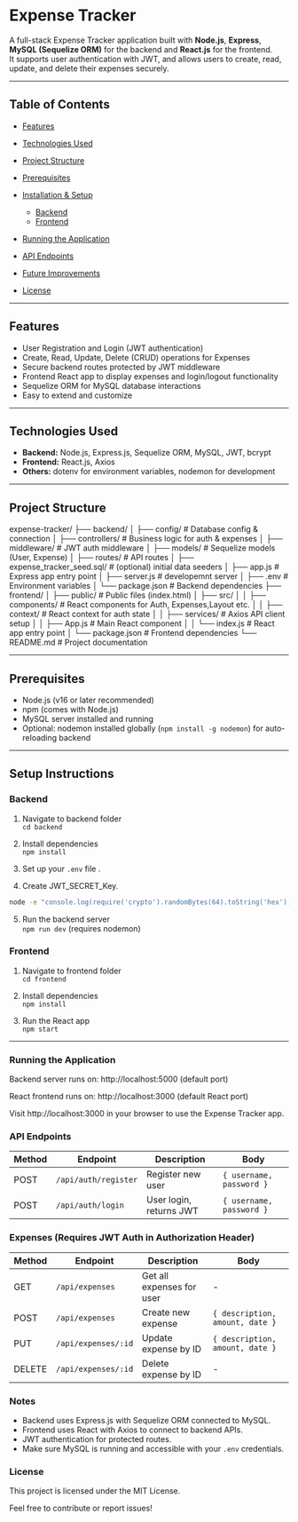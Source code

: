 # Expense Tracker

A full-stack Expense Tracker application built with **Node.js**, **Express**, **MySQL (Sequelize ORM)** for the backend and **React.js** for the frontend.  
It supports user authentication with JWT, and allows users to create, read, update, and delete their expenses securely.

---

## Table of Contents

- [Features](#features)  
- [Technologies Used](#technologies-used)  
- [Project Structure](#project-structure)  
- [Prerequisites](#prerequisites)  
- [Installation & Setup](#installation--setup)  
  - [Backend](#backend)  
  - [Frontend](#frontend)  

- [Running the Application](#running-the-application)  
- [API Endpoints](#api-endpoints)  
- [Future Improvements](#future-improvements)  
- [License](#license)

---

## Features

- User Registration and Login (JWT authentication)  
- Create, Read, Update, Delete (CRUD) operations for Expenses  
- Secure backend routes protected by JWT middleware  
- Frontend React app to display expenses and login/logout functionality  
- Sequelize ORM for MySQL database interactions  
- Easy to extend and customize

---

## Technologies Used

- **Backend:** Node.js, Express.js, Sequelize ORM, MySQL, JWT, bcrypt  
- **Frontend:** React.js, Axios  
- **Others:** dotenv for environment variables, nodemon for development

---

## Project Structure

expense-tracker/
├── backend/
│ ├── config/ # Database config & connection
│ ├── controllers/ # Business logic for auth & expenses
│ ├── middleware/ # JWT auth middleware
│ ├── models/ # Sequelize models (User, Expense)
│ ├── routes/ # API routes
│ ├── expense_tracker_seed.sql/ # (optional) initial data seeders
│ ├── app.js # Express app entry point
│ ├── server.js # developemnt server
│ ├── .env # Environment variables
│ └── package.json # Backend dependencies
├── frontend/
│ ├── public/ # Public files (index.html)
│ ├── src/
│ │ ├── components/ # React components for Auth, Expenses,Layout etc.
│ │ ├── context/ # React context for auth state
│ │ ├── services/ # Axios API client setup
│ │ ├── App.js # Main React component
│ │ └── index.js # React app entry point
│ └── package.json # Frontend dependencies
└── README.md # Project documentation

---

## Prerequisites

- Node.js (v16 or later recommended)  
- npm (comes with Node.js)  
- MySQL server installed and running  
- Optional: nodemon installed globally (`npm install -g nodemon`) for auto-reloading backend

---
## Setup Instructions

### Backend

1. Navigate to backend folder  
   `cd backend`

2. Install dependencies  
   `npm install`

3. Set up your `.env` file .
4. Create JWT_SECRET_Key.
```bash
node -e "console.log(require('crypto').randomBytes(64).toString('hex'))"
```
5. Run the backend server  
   `npm run dev` (requires nodemon) 

### Frontend

1. Navigate to frontend folder  
   `cd frontend`

2. Install dependencies  
   `npm install`

3. Run the React app  
   `npm start`

---
### Running the Application

Backend server runs on: http://localhost:5000 (default port)

React frontend runs on: http://localhost:3000 (default React port)

Visit http://localhost:3000 in your browser to use the Expense Tracker app.

### API Endpoints
| Method | Endpoint             | Description             | Body                     |
| ------ | -------------------- | ----------------------- | ------------------------ |
| POST   | `/api/auth/register` | Register new user       | `{ username, password }` |
| POST   | `/api/auth/login`    | User login, returns JWT | `{ username, password }` |

### Expenses (Requires JWT Auth in Authorization Header)

| Method | Endpoint            | Description               | Body                            |
| ------ | ------------------- | ------------------------- | ------------------------------- |
| GET    | `/api/expenses`     | Get all expenses for user | -                               |
| POST   | `/api/expenses`     | Create new expense        | `{ description, amount, date }` |
| PUT    | `/api/expenses/:id` | Update expense by ID      | `{ description, amount, date }` |
| DELETE | `/api/expenses/:id` | Delete expense by ID      | -                               |


### Notes

- Backend uses Express.js with Sequelize ORM connected to MySQL.
- Frontend uses React with Axios to connect to backend APIs.
- JWT authentication for protected routes.
- Make sure MySQL is running and accessible with your `.env` credentials.

### License

This project is licensed under the MIT License.

Feel free to contribute or report issues!